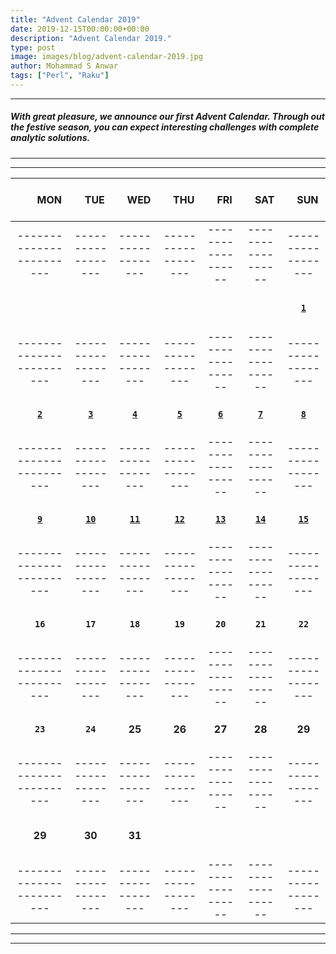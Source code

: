 ```yaml
---
title: "Advent Calendar 2019"
date: 2019-12-15T00:00:00+00:00
description: "Advent Calendar 2019."
type: post
image: images/blog/advent-calendar-2019.jpg
author: Mohammad S Anwar
tags: ["Perl", "Raku"]
---
```

***

##### With great pleasure, we announce our first **Advent Calendar**. Through out the festive season, you can expect interesting challenges with complete analytic solutions.

***
***

| <br>&nbsp;&nbsp;&nbsp;&nbsp;&nbsp;&nbsp;&nbsp;MON<br><br> | &nbsp;&nbsp;&nbsp;TUE | &nbsp;&nbsp;&nbsp;WED | &nbsp;&nbsp;&nbsp;THU | &nbsp;&nbsp;&nbsp;FRI | &nbsp;&nbsp;&nbsp;SAT | &nbsp;&nbsp;&nbsp;SUN |
| :---: | :---: | :---: | :---: | :---: | :---: | :---: |
| ------------------------ | ------------------ | ------------------ | ------------------ | ------------------ | ------------------ | ------------------ |
| <br><br><br>             |                    |                    |                    |                    |                    | [**`1`**](/blog/advent-calendar-2019-12-01)            |
| ------------------------ | ------------------ | ------------------ | ------------------ | ------------------ | ------------------ | ------------------ |
| <br>[**`2`**](/blog/advent-calendar-2019-12-02)<br><br>      | [**`3`**](/blog/advent-calendar-2019-12-03)            | [**`4`**](/blog/advent-calendar-2019-12-04)            | [**`5`**](/blog/advent-calendar-2019-12-05)            | [**`6`**](/blog/advent-calendar-2019-12-06)            | [**`7`**](/blog/advent-calendar-2019-12-07)            | [**`8`**](/blog/advent-calendar-2019-12-08)            |
| ------------------------ | ------------------ | ------------------ | ------------------ | ------------------ | ------------------ | ------------------ |
| <br>[**`9`**](/blog/advent-calendar-2019-12-09)<br><br>      | [**`10`**](/blog/advent-calendar-2019-12-10)           | [**`11`**](/blog/advent-calendar-2019-12-11)           | [**`12`**](/blog/advent-calendar-2019-12-12)           | [**`13`**](/blog/advent-calendar-2019-12-13)           | [**`14`**](/blog/advent-calendar-2019-12-14)           | [**`15`**](/blog/advent-calendar-2019-12-15)           |
| ------------------------ | ------------------ | ------------------ | ------------------ | ------------------ | ------------------ | ------------------ |
| <br>**`16`**<br><br>     | **`17`**           | **`18`**           | **`19`**           | **`20`**           | **`21`**           | **`22`**           |
| ------------------------ | ------------------ | ------------------ | ------------------ | ------------------ | ------------------ | ------------------ |
| <br>**`23`**<br><br>     | **`24`**           | **25**             | **26**             | **27**             | **28**             | **29**             |
| ------------------------ | ------------------ | ------------------ | ------------------ | ------------------ | ------------------ | ------------------ |
| <br>**29**<br><br>       | **30**             | **31**             |                    |                    |                    |                    |
| ------------------------ | ------------------ | ------------------ | ------------------ | ------------------ | ------------------ | ------------------ |

***
***
